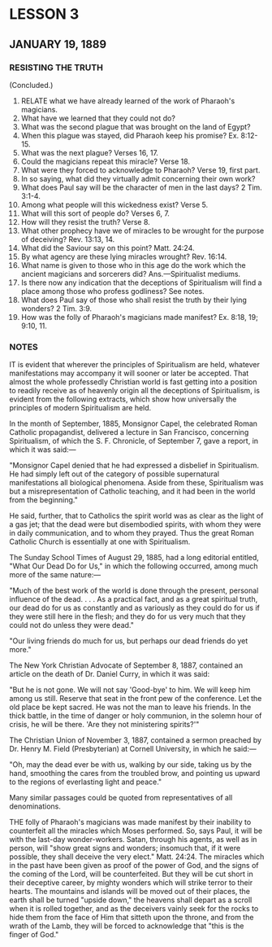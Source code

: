 # LESSON 3
## JANUARY 19, 1889

### RESISTING THE TRUTH

(Concluded.)

1. RELATE what we have already learned of the work of Pharaoh's magicians.
2. What have we learned that they could not do?
3. What was the second plague that was brought on the land of Egypt?
4. When this plague was stayed, did Pharaoh keep his promise? Ex. 8:12-15.
5. What was the next plague? Verses 16, 17.
6. Could the magicians repeat this miracle? Verse 18.
7. What were they forced to acknowledge to Pharaoh? Verse 19, first part.
8. In so saying, what did they virtually admit concerning their own work?
9. What does Paul say will be the character of men in the last days? 2 Tim. 3:1-4.
10. Among what people will this wickedness exist? Verse 5.
11. What will this sort of people do? Verses 6, 7.
12. How will they resist the truth? Verse 8.
13. What other prophecy have we of miracles to be wrought for the purpose of deceiving? Rev. 13:13, 14.
14. What did the Saviour say on this point? Matt. 24:24.
15. By what agency are these lying miracles wrought? Rev. 16:14.
16. What name is given to those who in this age do the work which the ancient magicians and sorcerers did? Ans.—Spiritualist mediums.
17. Is there now any indication that the deceptions of Spiritualism will find a place among those who profess godliness? See notes.
18. What does Paul say of those who shall resist the truth by their lying wonders? 2 Tim. 3:9.
19. How was the folly of Pharaoh's magicians made manifest? Ex. 8:18, 19; 9:10, 11.

### NOTES

IT is evident that wherever the principles of Spiritualism are held, whatever manifestations may accompany it will sooner or later be accepted. That almost the whole professedly Christian world is fast getting into a position to readily receive as of heavenly origin all the deceptions of Spiritualism, is evident from the following extracts, which show how universally the principles of modern Spiritualism are held.

In the month of September, 1885, Monsignor Capel, the celebrated Roman Catholic propagandist, delivered a lecture in San Francisco, concerning Spiritualism, of which the S. F. Chronicle, of September 7, gave a report, in which it was said:—

"Monsignor Capel denied that he had expressed a disbelief in Spiritualism. He had simply left out of the category of possible supernatural manifestations all biological phenomena. Aside from these, Spiritualism was but a misrepresentation of Catholic teaching, and it had been in the world from the beginning."

He said, further, that to Catholics the spirit world was as clear as the light of a gas jet; that the dead were but disembodied spirits, with whom they were in daily communication, and to whom they prayed. Thus the great Roman Catholic Church is essentially at one with Spiritualism.

The Sunday School Times of August 29, 1885, had a long editorial entitled, "What Our Dead Do for Us," in which the following occurred, among much more of the same nature:—

"Much of the best work of the world is done through the present, personal influence of the dead. . . . As a practical fact, and as a great spiritual truth, our dead do for us as constantly and as variously as they could do for us if they were still here in the flesh; and they do for us very much that they could not do unless they were dead."

"Our living friends do much for us, but perhaps our dead friends do yet more."

The New York Christian Advocate of September 8, 1887, contained an article on the death of Dr. Daniel Curry, in which it was said:

"But he is not gone. We will not say 'Good-bye' to him. We will keep him among us still. Reserve that seat in the front pew of the conference. Let the old place be kept sacred. He was not the man to leave his friends. In the thick battle, in the time of danger or holy communion, in the solemn hour of crisis, he will be there. 'Are they not ministering spirits?'"

The Christian Union of November 3, 1887, contained a sermon preached by Dr. Henry M. Field (Presbyterian) at Cornell University, in which he said:—

"Oh, may the dead ever be with us, walking by our side, taking us by the hand, smoothing the cares from the troubled brow, and pointing us upward to the regions of everlasting light and peace."

Many similar passages could be quoted from representatives of all denominations.

THE folly of Pharaoh's magicians was made manifest by their inability to counterfeit all the miracles which Moses performed. So, says Paul, it will be with the last-day wonder-workers. Satan, through his agents, as well as in person, will "show great signs and wonders; insomuch that, if it were possible, they shall deceive the very elect." Matt. 24:24. The miracles which in the past have been given as proof of the power of God, and the signs of the coming of the Lord, will be counterfeited. But they will be cut short in their deceptive career, by mighty wonders which will strike terror to their hearts. The mountains and islands will be moved out of their places, the earth shall be turned "upside down," the heavens shall depart as a scroll when it is rolled together, and as the deceivers vainly seek for the rocks to hide them from the face of Him that sitteth upon the throne, and from the wrath of the Lamb, they will be forced to acknowledge that "this is the finger of God."